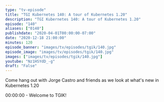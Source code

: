 ```yaml
---
type: "tv-episode"
title: "TGI Kubernetes 140: A tour of Kubernetes 1.20"
description: "TGI Kubernetes 140: A tour of Kubernetes 1.20"
episode: "140"
aliases: ["0140"]
publishdate: "2020-04-01T00:00:00-07:00"
date: "2020-12-18 21:00:00"
minutes: 120
episode_banner: "images/tv/episodes/tgik/140.jpg"
episode_image: "images/tv/episodes/tgik/140.jpg"
images: ["images/tv/episodes/tgik/140.jpg"]
youtube: "Nz1HSYdD_-g"
draft: "False"
---
```


Come hang out with Jorge Castro and friends as we look at what's new in Kubernetes 1.20

00:00:00 - Welcome to TGIK!